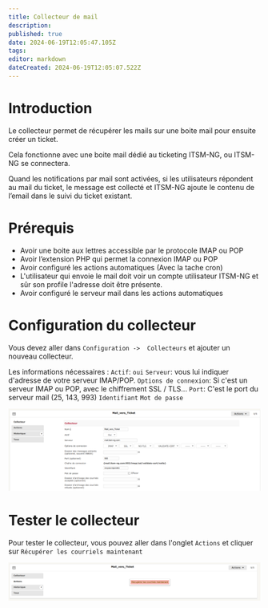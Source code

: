 ```yaml
---
title: Collecteur de mail
description: 
published: true
date: 2024-06-19T12:05:47.105Z
tags: 
editor: markdown
dateCreated: 2024-06-19T12:05:07.522Z
---
```


# Introduction
Le collecteur permet de récupérer les mails sur une boite mail pour ensuite créer un ticket.

Cela fonctionne avec une boite mail dédié au ticketing ITSM-NG, ou ITSM-NG se connectera.

Quand les notifications par mail sont activées, si les utilisateurs répondent au mail du ticket, le message est collecté et ITSM-NG ajoute le contenu de l’email dans le suivi du ticket existant.

# Prérequis
- Avoir une boite aux lettres accessible par le protocole IMAP ou POP
- Avoir l’extension PHP qui permet la connexion IMAP ou POP
- Avoir configuré les actions automatiques (Avec la tache cron)
- L'utilisateur qui envoie le mail doit voir un compte utilisateur ITSM-NG et sûr son profile l'adresse doit être présente.
- Avoir configuré le serveur mail dans les actions automatiques

# Configuration du collecteur
Vous devez aller dans `Configuration ->  Collecteurs` et ajouter un nouveau collecteur.

Les informations nécessaires :
`Actif`: `oui`
`Serveur`: vous lui indiquer d'adresse de votre serveur IMAP/POP.
`Options de connexion`: Si c'est un serveur IMAP ou POP, avec le chiffrement SSL / TLS...
`Port`: C'est le port du serveur mail (25, 143, 993)
`Identifiant`
`Mot de passe	`

![configuration.png](/files/img/configuration/collecteur/configuration.png)

# Tester le collecteur
Pour tester le collecteur, vous pouvez aller dans l'onglet `Actions` et cliquer sur `Récupérer les courriels maintenant`

![verification.png](/files/img/configuration/collecteur/verification.png)